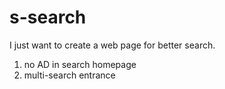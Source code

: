 # s-search

I just want to create a web page for better search.  
1. no AD in search homepage
2. multi-search entrance




